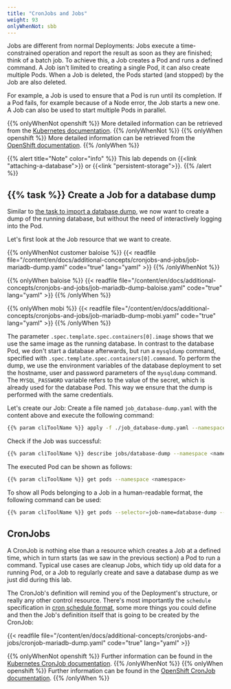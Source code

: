 ```yaml
---
title: "CronJobs and Jobs"
weight: 93
onlyWhenNot: sbb
---
```


Jobs are different from normal Deployments: Jobs execute a time-constrained operation and report the result as soon as they are finished; think of a batch job. To achieve this, a Job creates a Pod and runs a defined command. A Job isn't limited to creating a single Pod, it can also create multiple Pods. When a Job is deleted, the Pods started (and stopped) by the Job are also deleted.

For example, a Job is used to ensure that a Pod is run until its completion. If a Pod fails, for example because of a Node error, the Job starts a new one. A Job can also be used to start multiple Pods in parallel.

{{% onlyWhenNot openshift %}}
More detailed information can be retrieved from the [Kubernetes documentation](https://kubernetes.io/docs/concepts/workloads/controllers/jobs-run-to-completion/).
{{% /onlyWhenNot %}}
{{% onlyWhen openshift %}}
More detailed information can be retrieved from the [OpenShift documentation](https://docs.openshift.com/container-platform/latest/nodes/jobs/nodes-nodes-jobs.html).
{{% /onlyWhen %}}

{{% alert title="Note" color="info" %}}
This lab depends on {{<link "attaching-a-database">}} or {{<link "persistent-storage">}}.
{{% /alert %}}


## {{% task %}} Create a Job for a database dump

Similar to [the task to import a database dump](../../attaching-a-database/#task-75-import-a-database-dump), we now want to create a dump of the running database, but without the need of interactively logging into the Pod.

Let's first look at the Job resource that we want to create.

{{% onlyWhenNot customer baloise %}}
{{< readfile file="/content/en/docs/additional-concepts/cronjobs-and-jobs/job-mariadb-dump.yaml" code="true" lang="yaml" >}}
{{% /onlyWhenNot %}}

{{% onlyWhen baloise %}}
{{< readfile file="/content/en/docs/additional-concepts/cronjobs-and-jobs/job-mariadb-dump-baloise.yaml" code="true" lang="yaml" >}}
{{% /onlyWhen %}}

{{% onlyWhen mobi %}}
{{< readfile file="/content/en/docs/additional-concepts/cronjobs-and-jobs/job-mariadb-dump-mobi.yaml" code="true" lang="yaml" >}}
{{% /onlyWhen %}}


The parameter `.spec.template.spec.containers[0].image` shows that we use the same image as the running database. In contrast to the database Pod, we don't start a database afterwards, but run a `mysqldump` command, specified with `.spec.template.spec.containers[0].command`. To perform the dump, we use the environment variables of the database deployment to set the hostname, user and password parameters of the `mysqldump` command. The `MYSQL_PASSWORD` variable refers to the value of the secret, which is already used for the database Pod. This way we ensure that the dump is performed with the same credentials.

Let's create our Job: Create a file named `job_database-dump.yaml` with the content above and execute the following command:

```bash
{{% param cliToolName %}} apply -f ./job_database-dump.yaml --namespace <namespace>
```

Check if the Job was successful:

```bash
{{% param cliToolName %}} describe jobs/database-dump --namespace <namespace>
```

The executed Pod can be shown as follows:

```bash
{{% param cliToolName %}} get pods --namespace <namespace>
```

To show all Pods belonging to a Job in a human-readable format, the following command can be used:

```bash
{{% param cliToolName %}} get pods --selector=job-name=database-dump --output=go-template='{{range .items}}{{.metadata.name}}{{end}}' --namespace <namespace>
```


## CronJobs

A CronJob is nothing else than a resource which creates a Job at a defined time, which in turn starts (as we saw in the previous section) a Pod to run a command. Typical use cases are cleanup Jobs, which tidy up old data for a running Pod, or a Job to regularly create and save a database dump as we just did during this lab.

The CronJob's definition will remind you of the Deployment's structure, or really any other control resource. There's most importantly the `schedule` specification in [cron schedule format](https://crontab.guru/), some more things you could define and then the Job's definition itself that is going to be created by the CronJob:

{{< readfile file="/content/en/docs/additional-concepts/cronjobs-and-jobs/cronjob-mariadb-dump.yaml" code="true" lang="yaml" >}}

{{% onlyWhenNot openshift %}}
Further information can be found in the [Kubernetes CronJob documentation](https://kubernetes.io/docs/concepts/workloads/controllers/cron-jobs/).
{{% /onlyWhenNot %}}
{{% onlyWhen openshift %}}
Further information can be found in the [OpenShift CronJob documentation](https://docs.openshift.com/container-platform/latest/nodes/jobs/nodes-nodes-jobs.html).
{{% /onlyWhen %}}
